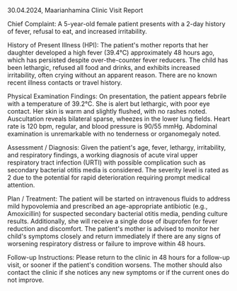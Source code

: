 30.04.2024, Maarianhamina Clinic Visit Report

Chief Complaint: A 5-year-old female patient presents with a 2-day history of fever, refusal to eat, and increased irritability.

History of Present Illness (HPI): The patient's mother reports that her daughter developed a high fever (39.4°C) approximately 48 hours ago, which has persisted despite over-the-counter fever reducers. The child has been lethargic, refused all food and drinks, and exhibits increased irritability, often crying without an apparent reason. There are no known recent illness contacts or travel history.

Physical Examination Findings: On presentation, the patient appears febrile with a temperature of 39.2°C. She is alert but lethargic, with poor eye contact. Her skin is warm and slightly flushed, with no rashes noted. Auscultation reveals bilateral sparse, wheezes in the lower lung fields. Heart rate is 120 bpm, regular, and blood pressure is 90/55 mmHg. Abdominal examination is unremarkable with no tenderness or organomegaly noted.

Assessment / Diagnosis: Given the patient's age, fever, lethargy, irritability, and respiratory findings, a working diagnosis of acute viral upper respiratory tract infection (URTI) with possible complication such as secondary bacterial otitis media is considered. The severity level is rated as 2 due to the potential for rapid deterioration requiring prompt medical attention.

Plan / Treatment: The patient will be started on intravenous fluids to address mild hypovolemia and prescribed an age-appropriate antibiotic (e.g., Amoxicillin) for suspected secondary bacterial otitis media, pending culture results. Additionally, she will receive a single dose of ibuprofen for fever reduction and discomfort. The patient's mother is advised to monitor her child's symptoms closely and return immediately if there are any signs of worsening respiratory distress or failure to improve within 48 hours.

Follow-up Instructions: Please return to the clinic in 48 hours for a follow-up visit, or sooner if the patient's condition worsens. The mother should also contact the clinic if she notices any new symptoms or if the current ones do not improve.